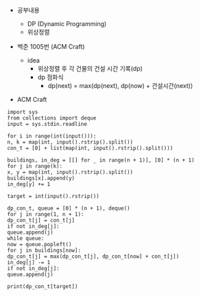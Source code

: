 -  공부내용
	- DP (Dynamic Programming)
	-  위상정렬

- 백준 1005번 (ACM Craft)
	- idea
		- 위상정렬 후 각 건물의 건설 시간 기록(dp)
		- dp 점화식
			- dp(next) = max(dp(next), dp(now) + 건설시간(next))

- ACM Craft
```
import sys  
from collections import deque  
input = sys.stdin.readline  
  
for i in range(int(input())):  
n, k = map(int, input().rstrip().split())  
con_t = [0] + list(map(int, input().rstrip().split()))  
  
buildings, in_deg = [[] for _ in range(n + 1)], [0] * (n + 1)  
for j in range(k):  
x, y = map(int, input().rstrip().split())  
buildings[x].append(y)  
in_deg[y] += 1  
  
target = int(input().rstrip())  
  
dp_con_t, queue = [0] * (n + 1), deque()  
for j in range(1, n + 1):  
dp_con_t[j] = con_t[j]  
if not in_deg[j]:  
queue.append(j)  
while queue:  
now = queue.popleft()  
for j in buildings[now]:  
dp_con_t[j] = max(dp_con_t[j], dp_con_t[now] + con_t[j])  
in_deg[j] -= 1  
if not in_deg[j]:  
queue.append(j)  
  
print(dp_con_t[target])
```